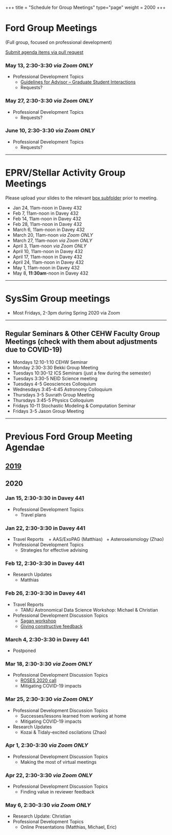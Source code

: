 +++
title = "Schedule for Group Meetings"
type="page"
weight = 2000
+++

# Ford Group Meetings 
(Full group, focused on professional development)

[Submit agenda items via pull request](https://github.com/eford/GroupLabManual/blob/master/content/schedule/_index.md)


### May  13, 2:30-3:30  *via Zoom ONLY*
- Professional Development Topics
   + [Guidelines for Advisor – Graduate Student Interactions](https://grad-activity.science.psu.edu/node/1)
   + Requests?

### May  27, 2:30-3:30  *via Zoom ONLY*
- Professional Development Topics
   + Requests?

### June 10, 2:30-3:30  *via Zoom ONLY*
- Professional Development Topics
   + Requests?

------------------------------

# EPRV/Stellar Activity Group Meetings
Please upload your slides to the relevant [box subfolder](https://psu.app.box.com/folder/73137281610) prior to meeting.

- Jan 24, 11am-noon in Davey 432
- Feb  7, 11am-noon in Davey 432
- Feb 14, 11am-noon in Davey 432
- Feb 28, 11am-noon in Davey 432
- March  6, 11am-noon in Davey 432
- March 20, 11am-noon *via Zoom ONLY*
- March 27, 11am-noon *via Zoom ONLY*
- April  3, 11am-noon *via Zoom ONLY*
- April 10, 11am-noon in Davey 432
- April 17, 11am-noon in Davey 432
- April 24, 11am-noon in Davey 432
- May  1, 11am-noon in Davey 432
- May  8, **11:30am**-noon in Davey 432

------------------------------

# SysSim Group meetings
- Most Fridays, 2-3pm during Spring 2020 via Zoom

------------------------------
## Regular Seminars & Other CEHW Faculty Group Meetings (check with them about adjustments due to COVID-19)
- Mondays 12:10-1:10 CEHW Seminar
- Monday 2:30-3:30 Bekki Group Meeting
- Tuesdays 10:30-12 ICS Seminars (just a few during the semester)
- Tuesdays 3:30-5 NEID Science meeting
- Tuesdays 4-5 Geosciences Colloquium
- Wednesdays 3:45-4:45 Astronomy Colloquium
- Thursdays 3-5 Suvrath Group Meeting
- Thursdays 3:45-5 Physics Colloquium
- Fridays 10-11 Stochastic Modeling & Computation Seminar
- Fridays 3-5 Jason Group Meeting


------------------------------
# Previous Ford Group Meeting Agendae
## [2019](2019)

## 2020
### Jan 15, 2:30-3:30 in Davey 441
- Professional Development Topics
   + Travel plans 

### Jan 22, 2:30-3:30 in Davey 441
- Travel Reports
   + AAS/ExoPAG (Matthias)
   + Asteroseismology (Zhao)
- Professional Development Topics
   + Strategies for effective advising

### Feb 12, 2:30-3:30 in Davey 441
- Research Updates
   + Matthias

### Feb 26, 2:30-3:30 in Davey 441
- Travel Reports
   + TAMU Astronomical Data Science Workshop: Michael & Christian
- Professional Development Discussion Topics
   + [Sagan workshop](http://nexsci.caltech.edu/workshop/2020/)
   + [Giving constructive feedback](https://www.nytimes.com/2020/02/24/smarter-living/how-to-give-helpful-feedback.html)

### March 4, 2:30-3:30 in Davey 441
- Postponed

### Mar 18, 2:30-3:30 *via Zoom ONLY*
- Professional Development Discussion Topics
   + [ROSES 2020 call](http://solicitation.nasaprs.com/ROSES2020)
   + Mitigating COVID-19 impacts

### Mar 25, 2:30-3:30 *via Zoom ONLY*
- Professional Development Discussion Topics
   + Successes/lessons learned from working at home
   + Mitigating COVID-19 impacts
- Research Updates
   + Kozai & Tidaly-excited oscilations (Zhao)

### Apr  1, 2:30-3:30 *via Zoom ONLY*
- Professional Development Discussion Topics
   + Making the most of virtual meetings

### Apr 22, 2:30-3:30  *via Zoom ONLY*
- Professional Development Discussion Topics
   + Finding value in reviewer feedback

### May  6, 2:30-3:30  *via Zoom ONLY*
- Research Update: Christian
- Professional Development Topics
   + Online Presentations (Matthias, Michael, Eric)


